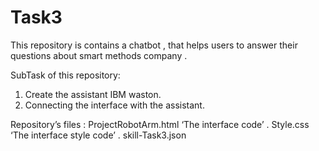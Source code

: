 # Task3
This repository is contains a chatbot , that helps users to answer their questions about smart methods company .

SubTask of this repository:
1. Create the assistant IBM waston.
2. Connecting the interface with the assistant.

Repository’s files :
ProjectRobotArm.html ‘The interface code’ .
Style.css ‘The interface style code’ .
skill-Task3.json
